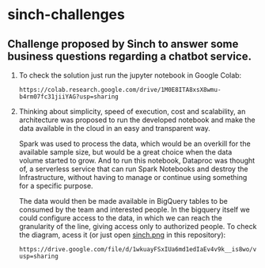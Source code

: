 # sinch-challenges

## Challenge proposed by Sinch to answer some business questions regarding a chatbot service.

1. To check the solution just run the jupyter notebook in Google Colab:
   ```
   https://colab.research.google.com/drive/1M0E8ITA8xsX8wmu-b4rm07fc31jiiYAG?usp=sharing
   ```  

2. Thinking about simplicity, speed of execution, cost and scalability, an architecture was proposed to run the developed notebook and make the data available in the cloud in an easy and transparent way. 

    Spark was used to process the data, which would be an overkill for the available sample size, but would be a great choice when the data volume started to grow. And to run this notebook, Dataproc was thought of, a serverless service that can run Spark Notebooks and destroy the Infrastructure, without having to manage or continue using something for a specific purpose. 

    The data would then be made available in BigQuery tables to be consumed by the team and interested people. In the bigquery itself we could configure access to the data, in which we can reach the granularity of the line, giving access only to authorized people. To check the diagram, acess it (or just open [sinch.png](https://github.com/iuriqc/sinch-challenges/blob/main/sinch.png) in this repository):
    ```
    https://drive.google.com/file/d/1wkuayFSxIUa6md1edIaEv4v9k__is8wo/view?usp=sharing
    ```
